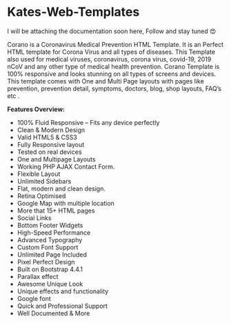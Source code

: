 # Kates-Web-Templates
I will be attaching the documentation soon here, Follow and stay tuned 😍<br/>
<p>Corano is a Coronavirus Medical Prevention HTML Template. It is an Perfect HTML template for Corona Virus and all types of diseases. This Template also used for medical viruses, coronavirus, corona virus, covid-19, 2019 nCoV and any other type of medical health prevention. Corano Template is 100% responsive and looks stunning on all types of screens and devices. This template comes with One and Multi Page layouts with pages like prevention, prevention detail, symptoms, doctors, blog, shop layouts, FAQ&rsquo;s etc .</p>
<p><strong>Features Overview:</strong></p>
<ul>
<li>100% Fluid Responsive &ndash; Fits any device perfectly</li>
<li>Clean &amp; Modern Design</li>
<li>Valid HTML5 &amp; CSS3</li>
<li>Fully Responsive layout</li>
<li>Tested on real devices</li>
<li>One and Multipage Layouts</li>
<li>Working PHP AJAX Contact Form.</li>
<li>Flexible Layout</li>
<li>Unlimited Sidebars</li>
<li>Flat, modern and clean design.</li>
<li>Retina Optimised</li>
<li>Google Map with multiple location</li>
<li>More that 15+ HTML pages</li>
<li>Social Links</li>
<li>Bottom Footer Widgets</li>
<li>High-Speed Performance</li>
<li>Advanced Typography</li>
<li>Custom Font Support</li>
<li>Unlimited Page Included</li>
<li>Pixel Perfect Design</li>
<li>Built on Bootstrap 4.4.1</li>
<li>Parallax effect</li>
<li>Awesome Unique Look</li>
<li>Unique effects and functionality</li>
<li>Google font</li>
<li>Quick and Professional Support</li>
<li>Well Documented &amp; More</li>
</ul>
